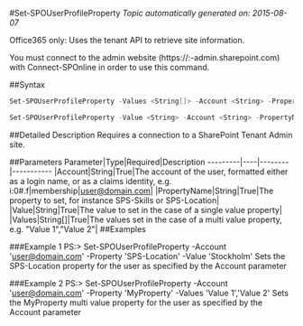 #Set-SPOUserProfileProperty
*Topic automatically generated on: 2015-08-07*

Office365 only: Uses the tenant API to retrieve site information.

You must connect to the admin website (https://:<tenant>-admin.sharepoint.com) with Connect-SPOnline in order to use this command. 

##Syntax
```powershell
Set-SPOUserProfileProperty -Values <String[]> -Account <String> -PropertyName <String>
```


```powershell
Set-SPOUserProfileProperty -Value <String> -Account <String> -PropertyName <String>
```


##Detailed Description
Requires a connection to a SharePoint Tenant Admin site.

##Parameters
Parameter|Type|Required|Description
---------|----|--------|-----------
|Account|String|True|The account of the user, formatted either as a login name, or as a claims identity, e.g. i:0#.f|membership|user@domain.com|
|PropertyName|String|True|The property to set, for instance SPS-Skills or SPS-Location|
|Value|String|True|The value to set in the case of a single value property|
|Values|String[]|True|The values set in the case of a multi value property, e.g. "Value 1","Value 2"|
##Examples

###Example 1
    PS:> Set-SPOUserProfileProperty -Account 'user@domain.com' -Property 'SPS-Location' -Value 'Stockholm'
Sets the SPS-Location property for the user as specified by the Account parameter

###Example 2
    PS:> Set-SPOUserProfileProperty -Account 'user@domain.com' -Property 'MyProperty' -Values 'Value 1','Value 2'
Sets the MyProperty multi value property for the user as specified by the Account parameter
<!-- Ref: 8636BDABDB99AB8F8288E58F287C87F2 -->